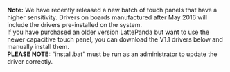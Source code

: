 **Note:** We have recently released a new batch of touch panels that have a higher sensitivity. Drivers on boards manufactured after May 2016 will include the drivers pre-installed on the system.  
If you have purchased an older version LattePanda but want to use the newer capacitive touch panel, you can download the V1.1 drivers below and manually install them.  
**PLEASE NOTE:** “install.bat” must be run as an administrator to update the driver correctly.

